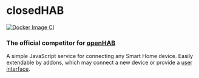 # closedHAB

[![Docker Image CI](https://github.com/Ryz3D/closedhab/actions/workflows/docker-image.yml/badge.svg)](https://github.com/Ryz3D/closedhab/actions/workflows/docker-image.yml)

### The official competitor for [openHAB](https://github.com/openhab/openhab-distro)

A simple JavaScript service for connecting any Smart Home device. Easily extendable by addons, which may connect a new device or provide a [user interface](https://github.com/Ryz3D/close-frontend).
